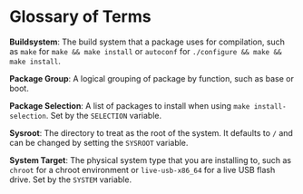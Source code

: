 Glossary of Terms
=================

**Buildsystem**: The build system that a package uses for compilation, such as
`make` for `make && make install` or `autoconf` for
`./configure && make && make install`.

**Package Group**: A logical grouping of package by function, such as base or
boot.

**Package Selection**: A list of packages to install when using
`make install-selection`. Set by the `SELECTION` variable.

**Sysroot**: The directory to treat as the root of the system. It defaults to
`/` and can be changed by setting the `SYSROOT` variable.

**System Target**: The physical system type that you are installing to, such as
`chroot` for a chroot environment or `live-usb-x86_64` for a live USB flash
drive. Set by the `SYSTEM` variable.

